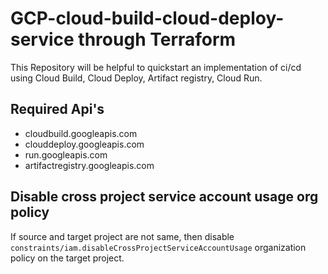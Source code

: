 # GCP-cloud-build-cloud-deploy-service through Terraform


This Repository will be helpful to quickstart an implementation of ci/cd using Cloud Build, Cloud Deploy, Artifact registry, Cloud Run.


## Required Api's

- cloudbuild.googleapis.com
- clouddeploy.googleapis.com
- run.googleapis.com
- artifactregistry.googleapis.com

## Disable cross project service account usage org policy

If source and target project are not same, then disable `constraints/iam.disableCrossProjectServiceAccountUsage` organization policy on the target project.

